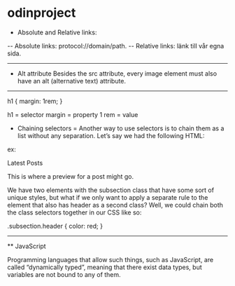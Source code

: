 # odinproject

- Absolute and Relative links:

-- Absolute links: protocol://domain/path.
-- Relative links: länk till vår egna sida.

---

- Alt attribute
  Besides the src attribute, every image element must also have an alt (alternative text) attribute.

---

h1 {
margin: 1rem;
}

h1 = selector
margin = property
1 rem = value

- Chaining selectors = Another way to use selectors is to chain them as a list without any separation. Let’s say we had the following HTML:

ex:

 <div>
  <div class="subsection header">Latest Posts</div>
  <p class="subsection preview">This is where a preview for a post might go.</p>
</div>

We have two elements with the subsection class that have some sort of unique styles, but what if we only want to apply a separate rule to the element that also has header as a second class? Well, we could chain both the class selectors together in our CSS like so:

.subsection.header {
color: red;
}

---

\*\* JavaScript

Programming languages that allow such things, such as JavaScript, are called “dynamically typed”, meaning that there exist data types, but variables are not bound to any of them.
